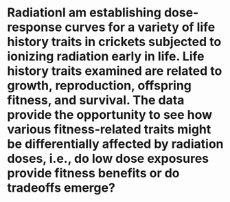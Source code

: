 # RadiationI am establishing dose-response curves for a variety of life history traits in crickets subjected to ionizing radiation early in life. Life history traits examined are related to growth, reproduction, offspring fitness, and survival. The data provide the opportunity to see how various fitness-related traits might be differentially affected by radiation doses, i.e., do low dose exposures provide fitness benefits or do tradeoffs emerge?  
